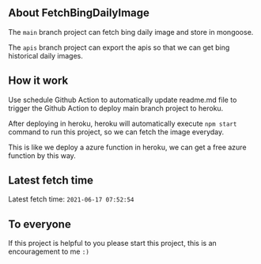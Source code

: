 ## About FetchBingDailyImage

The `main` branch project can fetch bing daily image and store in mongoose.

The `apis` branch project can export the apis so that we can get bing historical daily images.

## How it work

Use schedule Github Action to automatically update readme.md file to trigger the Github Action to deploy main branch project to heroku.

After deploying in heroku, heroku will automatically execute `npm start` command to run this project, so we can fetch the image everyday.

This is like we deploy a azure function in heroku, we can get a free azure function by this way.

## Latest fetch time

Latest fetch time: `2021-06-17 07:52:54`

## To everyone

If this project is helpful to you please start this project, this is an encouragement to me `:)`



